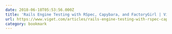 ```yaml
---
date: 2018-06-18T05:53:56.000Z
title: 'Rails Engine Testing with RSpec, Capybara, and FactoryGirl | Viget'
url: https://www.viget.com/articles/rails-engine-testing-with-rspec-capybara-and-factorygirl/
category: bookmark
---
```

